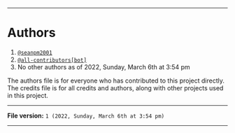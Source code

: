 
***

# Authors

1. [`@seanpm2001`](https://github.com/seanpm2001/)
2. [`@all-contributors[bot]`](https://github.com/all-contributors)
3. No other authors as of 2022, Sunday, March 6th at 3:54 pm

The authors file is for everyone who has contributed to this project directly. The credits file is for all credits and authors, along with other projects used in this project.

***

**File version:** `1 (2022, Sunday, March 6th at 3:54 pm)`

***
